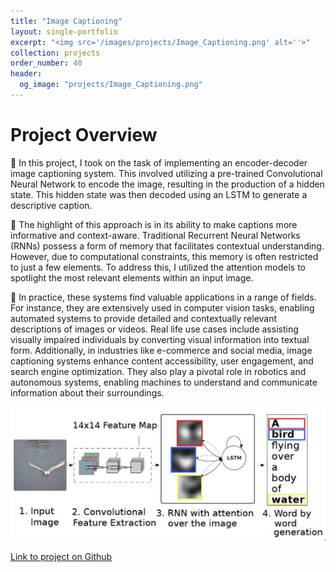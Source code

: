 ```yaml
---
title: "Image Captioning"
layout: single-portfolio
excerpt: "<img src='/images/projects/Image_Captioning.png' alt=''>"
collection: projects
order_number: 40
header: 
  og_image: "projects/Image_Captioning.png"
---
```



# Project Overview

📌 In this project, I took on the task of implementing an encoder-decoder image captioning system. This involved utilizing a pre-trained Convolutional Neural Network to encode the image, resulting in the production of a hidden state. This hidden state was then decoded using an LSTM to generate a descriptive caption.

📌 The highlight of this approach is in its ability to make captions more informative and context-aware. Traditional Recurrent Neural Networks (RNNs) possess a form of memory that facilitates contextual understanding. However, due to computational constraints, this memory is often restricted to just a few elements. To address this, I utilized the attention models to spotlight the most relevant elements within an input image.

📌 In practice, these systems find valuable applications in a range of fields. For instance, they are extensively used in computer vision tasks, enabling automated systems to provide detailed and contextually relevant descriptions of images or videos. Real life use cases include assisting visually impaired individuals by converting visual information into textual form. Additionally, in industries like e-commerce and social media, image captioning systems enhance content accessibility, user engagement, and search engine optimization. They also play a pivotal role in robotics and autonomous systems, enabling machines to understand and communicate information about their surroundings.

<!-- > A brief aside on Git-speak: these periodic indented blocks will explain the terminology that Git uses to help you underst what each Git comm actually does.


To save yourself some time  do this faster, simply press <kbd>Ctrl</kbd>+<kbd>c</kbd>.[^2] -->

![](/images/posts/creating-website/p4_i1.png)


[Link to project on Github](https://github.com/Gauthami25/Projects/tree/main/Image%20Caption%20Generator)

